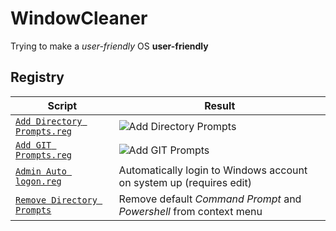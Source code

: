 # WindowCleaner
Trying to make a *user-friendly* OS **user-friendly**

## Registry

Script | Result
------------ | -------------
[`Add Directory Prompts.reg`](https://github.com/garrettsickles/WindowCleaner/blob/master/Registry/Add%20Directory%20Prompts.reg) | ![Add Directory Prompts](https://github.com/garrettsickles/WindowCleaner/blob/master/doc/Registry/Add%20Directory%20Prompts.png?raw=true)
[`Add GIT Prompts.reg`](https://github.com/garrettsickles/WindowCleaner/blob/master/Registry/Add%20GIT%20Prompts.reg) | ![Add GIT Prompts](https://github.com/garrettsickles/WindowCleaner/blob/master/doc/Registry/Add%20GIT%20Prompts.png?raw=true)
[`Admin Auto logon.reg`](https://github.com/garrettsickles/WindowCleaner/blob/master/Registry/Admin%20Auto%20Logon.reg) | Automatically login to Windows account on system up (requires edit)
[`Remove Directory Prompts`](https://github.com/garrettsickles/WindowCleaner/blob/master/Registry/Remove%20Directory%20Prompts.reg) | Remove default *Command Prompt* and *Powershell* from context menu
